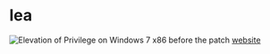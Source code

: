 # lea
![Elevation of Privilege on Windows 7 x86 before the patch](gifs.com/gif/leax80-zmkoAY)
<a href="https://sp7.co/hacks">website<a>
